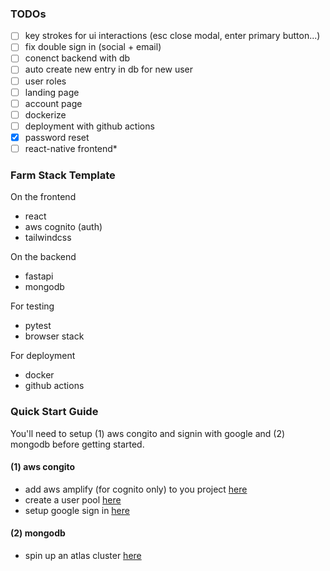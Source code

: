 ### TODOs
- [ ] key strokes for ui interactions (esc close modal, enter primary button...)
- [ ] fix double sign in (social + email)
- [ ] conenct backend with db
- [ ] auto create new entry in db for new user
- [ ] user roles
- [ ] landing page 
- [ ] account page
- [ ] dockerize
- [ ] deployment with github actions
- [x] password reset
- [ ] react-native frontend*

### Farm Stack Template

On the frontend
- react
- aws cognito (auth)
- tailwindcss

On the backend
- fastapi
- mongodb

For testing
- pytest
- browser stack

For deployment
- docker
- github actions



### Quick Start Guide
You'll need to setup (1) aws congito and signin with google and (2) mongodb before getting started. 

#### (1) aws congito 
- add aws amplify (for cognito only) to you project [here](https://docs.amplify.aws/start/getting-started/installation/q/integration/react/)
- create a user pool [here](https://docs.aws.amazon.com/cognito/latest/developerguide/tutorial-create-user-pool.html)
- setup google sign in [here](https://docs.amplify.aws/lib/auth/social/q/platform/js/#setup-frontend)

#### (2) mongodb
- spin up an atlas cluster [here](https://www.mongodb.com/docs/atlas/getting-started/)


